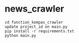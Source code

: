 # news_crawler

```
cd function_kompas_crawler
update project_id on main.py
pip install -r requirements.txt
python main.py
```